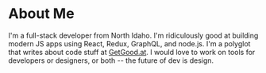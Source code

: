 # About Me

I'm a full-stack developer from North Idaho. I'm ridiculously good at building modern JS apps using React, Redux, GraphQL, and node.js. I'm a polyglot that writes about code stuff at [GetGood.at](https://getGood.at). I would love to work on tools for developers or designers, or both -- the future of dev is design.
